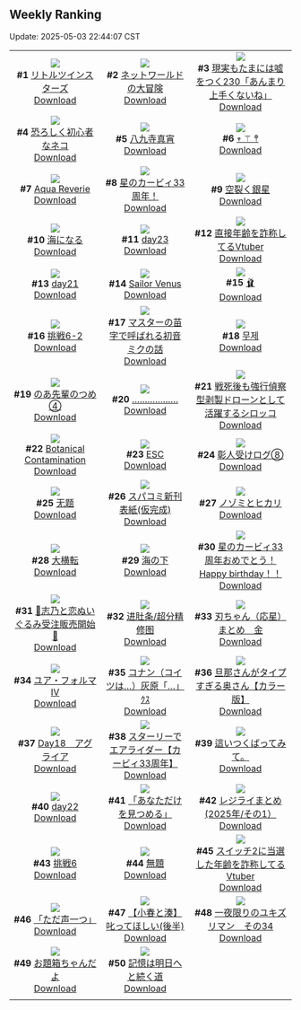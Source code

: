 ## Weekly Ranking
Update: 2025-05-03 22:44:07 CST

|      |      |      |
| :----: | :----: | :----: |
| ![](https://i.pixiv.re/c/240x480/img-master/img/2025/04/26/12/39/48/129712576_p0_master1200.jpg)<br>**#1** [リトルツインスターズ](https://www.pixiv.net/artworks/129712576)<br>[Download](https://i.pixiv.re/img-original/img/2025/04/26/12/39/48/129712576_p0.jpg) | ![](https://i.pixiv.re/c/240x480/img-master/img/2025/04/27/00/00/25/129735361_p0_master1200.jpg)<br>**#2** [ネットワールドの大冒険](https://www.pixiv.net/artworks/129735361)<br>[Download](https://i.pixiv.re/img-original/img/2025/04/27/00/00/25/129735361_p0.jpg) | ![](https://i.pixiv.re/c/240x480/img-master/img/2025/04/27/18/00/27/129760572_p0_master1200.jpg)<br>**#3** [現実もたまには嘘をつく230「あんまり上手くないね」](https://www.pixiv.net/artworks/129760572)<br>[Download](https://i.pixiv.re/img-original/img/2025/04/27/18/00/27/129760572_p0.jpg) |
| ![](https://i.pixiv.re/c/240x480/img-master/img/2025/04/26/19/28/51/129723931_p0_master1200.jpg)<br>**#4** [恐ろしく初心者なネコ](https://www.pixiv.net/artworks/129723931)<br>[Download](https://i.pixiv.re/img-original/img/2025/04/26/19/28/51/129723931_p0.jpg) | ![](https://i.pixiv.re/c/240x480/img-master/img/2025/04/28/00/00/15/129776202_p0_master1200.jpg)<br>**#5** [八九寺真宵](https://www.pixiv.net/artworks/129776202)<br>[Download](https://i.pixiv.re/img-original/img/2025/04/28/00/00/15/129776202_p0.png) | ![](https://i.pixiv.re/c/240x480/img-master/img/2025/04/27/01/36/30/129739119_p0_master1200.jpg)<br>**#6** [𖥧 ⚚ 𖤣](https://www.pixiv.net/artworks/129739119)<br>[Download](https://i.pixiv.re/img-original/img/2025/04/27/01/36/30/129739119_p0.jpg) |
| ![](https://i.pixiv.re/c/240x480/img-master/img/2025/04/28/00/00/07/129776120_p0_master1200.jpg)<br>**#7** [Aqua Reverie](https://www.pixiv.net/artworks/129776120)<br>[Download](https://i.pixiv.re/img-original/img/2025/04/28/00/00/07/129776120_p0.jpg) | ![](https://i.pixiv.re/c/240x480/img-master/img/2025/04/27/00/07/09/129735962_p0_master1200.jpg)<br>**#8** [星のカービィ33周年！](https://www.pixiv.net/artworks/129735962)<br>[Download](https://i.pixiv.re/img-original/img/2025/04/27/00/07/09/129735962_p0.jpg) | ![](https://i.pixiv.re/c/240x480/img-master/img/2025/04/26/00/00/10/129697024_p0_master1200.jpg)<br>**#9** [空裂く銀星](https://www.pixiv.net/artworks/129697024)<br>[Download](https://i.pixiv.re/img-original/img/2025/04/26/00/00/10/129697024_p0.jpg) |
| ![](https://i.pixiv.re/c/240x480/img-master/img/2025/04/27/00/00/08/129735232_p0_master1200.jpg)<br>**#10** [海になる](https://www.pixiv.net/artworks/129735232)<br>[Download](https://i.pixiv.re/img-original/img/2025/04/27/00/00/08/129735232_p0.png) | ![](https://i.pixiv.re/c/240x480/img-master/img/2025/04/27/00/40/32/129737305_p0_master1200.jpg)<br>**#11** [day23](https://www.pixiv.net/artworks/129737305)<br>[Download](https://i.pixiv.re/img-original/img/2025/04/27/00/40/32/129737305_p0.jpg) | ![](https://i.pixiv.re/c/240x480/img-master/img/2025/04/27/21/02/04/129768084_p0_master1200.jpg)<br>**#12** [直接年齢を詐称してるVtuber](https://www.pixiv.net/artworks/129768084)<br>[Download](https://i.pixiv.re/img-original/img/2025/04/27/21/02/04/129768084_p0.png) |
| ![](https://i.pixiv.re/c/240x480/img-master/img/2025/04/27/00/36/28/129737147_p0_master1200.jpg)<br>**#13** [day21](https://www.pixiv.net/artworks/129737147)<br>[Download](https://i.pixiv.re/img-original/img/2025/04/27/00/36/28/129737147_p0.jpg) | ![](https://i.pixiv.re/c/240x480/img-master/img/2025/04/26/01/00/01/129699575_p0_master1200.jpg)<br>**#14** [Sailor Venus](https://www.pixiv.net/artworks/129699575)<br>[Download](https://i.pixiv.re/img-original/img/2025/04/26/01/00/01/129699575_p0.png) | ![](https://i.pixiv.re/c/240x480/img-master/img/2025/04/27/00/00/07/129735224_p0_master1200.jpg)<br>**#15** [🩰](https://www.pixiv.net/artworks/129735224)<br>[Download](https://i.pixiv.re/img-original/img/2025/04/27/00/00/07/129735224_p0.png) |
| ![](https://i.pixiv.re/c/240x480/img-master/img/2025/04/27/12/49/37/129751774_p0_master1200.jpg)<br>**#16** [挑戦6-2](https://www.pixiv.net/artworks/129751774)<br>[Download](https://i.pixiv.re/img-original/img/2025/04/27/12/49/37/129751774_p0.png) | ![](https://i.pixiv.re/c/240x480/img-master/img/2025/04/27/18/24/47/129757935_p0_master1200.jpg)<br>**#17** [マスターの苗字で呼ばれる初音ミクの話](https://www.pixiv.net/artworks/129757935)<br>[Download](https://i.pixiv.re/img-original/img/2025/04/27/18/24/47/129757935_p0.jpg) | ![](https://i.pixiv.re/c/240x480/img-master/img/2025/05/03/23/30/07/129738786_p0_master1200.jpg)<br>**#18** [무제](https://www.pixiv.net/artworks/129738786)<br>[Download](https://i.pixiv.re/img-original/img/2025/05/03/23/30/07/129738786_p0.png) |
| ![](https://i.pixiv.re/c/240x480/img-master/img/2025/04/27/01/24/25/129738736_p0_master1200.jpg)<br>**#19** [のあ先輩のつめ④](https://www.pixiv.net/artworks/129738736)<br>[Download](https://i.pixiv.re/img-original/img/2025/04/27/01/24/25/129738736_p0.jpg) | ![](https://i.pixiv.re/c/240x480/img-master/img/2025/04/26/00/00/24/129697144_p0_master1200.jpg)<br>**#20** [………………](https://www.pixiv.net/artworks/129697144)<br>[Download](https://i.pixiv.re/img-original/img/2025/04/26/00/00/24/129697144_p0.jpg) | ![](https://i.pixiv.re/c/240x480/img-master/img/2025/04/28/09/44/17/129740538_p0_master1200.jpg)<br>**#21** [戦死後も強行偵察型剥製ドローンとして活躍するシロッコ](https://www.pixiv.net/artworks/129740538)<br>[Download](https://i.pixiv.re/img-original/img/2025/04/28/09/44/17/129740538_p0.png) |
| ![](https://i.pixiv.re/c/240x480/img-master/img/2025/04/28/03/07/11/129781938_p0_master1200.jpg)<br>**#22** [Botanical Contamination](https://www.pixiv.net/artworks/129781938)<br>[Download](https://i.pixiv.re/img-original/img/2025/04/28/03/07/11/129781938_p0.png) | ![](https://i.pixiv.re/c/240x480/img-master/img/2025/04/26/12/00/09/129711584_p0_master1200.jpg)<br>**#23** [ESC](https://www.pixiv.net/artworks/129711584)<br>[Download](https://i.pixiv.re/img-original/img/2025/04/26/12/00/09/129711584_p0.jpg) | ![](https://i.pixiv.re/c/240x480/img-master/img/2025/04/27/21/46/08/129769984_p0_master1200.jpg)<br>**#24** [彰人受けログ⑧](https://www.pixiv.net/artworks/129769984)<br>[Download](https://i.pixiv.re/img-original/img/2025/04/27/21/46/08/129769984_p0.jpg) |
| ![](https://i.pixiv.re/c/240x480/img-master/img/2025/04/27/11/03/54/129749055_p0_master1200.jpg)<br>**#25** [无题](https://www.pixiv.net/artworks/129749055)<br>[Download](https://i.pixiv.re/img-original/img/2025/04/27/11/03/54/129749055_p0.png) | ![](https://i.pixiv.re/c/240x480/img-master/img/2025/04/26/20/41/25/129726682_p0_master1200.jpg)<br>**#26** [スパコミ新刊表紙(仮完成)](https://www.pixiv.net/artworks/129726682)<br>[Download](https://i.pixiv.re/img-original/img/2025/04/26/20/41/25/129726682_p0.jpg) | ![](https://i.pixiv.re/c/240x480/img-master/img/2025/04/26/01/31/46/129700545_p0_master1200.jpg)<br>**#27** [ノゾミとヒカリ](https://www.pixiv.net/artworks/129700545)<br>[Download](https://i.pixiv.re/img-original/img/2025/04/26/01/31/46/129700545_p0.jpg) |
| ![](https://i.pixiv.re/c/240x480/img-master/img/2025/04/27/16/48/08/129758130_p0_master1200.jpg)<br>**#28** [大横転](https://www.pixiv.net/artworks/129758130)<br>[Download](https://i.pixiv.re/img-original/img/2025/04/27/16/48/08/129758130_p0.jpg) | ![](https://i.pixiv.re/c/240x480/img-master/img/2025/04/26/00/00/12/129697045_p0_master1200.jpg)<br>**#29** [海の下](https://www.pixiv.net/artworks/129697045)<br>[Download](https://i.pixiv.re/img-original/img/2025/04/26/00/00/12/129697045_p0.png) | ![](https://i.pixiv.re/c/240x480/img-master/img/2025/04/27/23/13/56/129774100_p0_master1200.jpg)<br>**#30** [星のカービィ33周年おめでとう！Happy birthday！！](https://www.pixiv.net/artworks/129774100)<br>[Download](https://i.pixiv.re/img-original/img/2025/04/27/23/13/56/129774100_p0.jpg) |
| ![](https://i.pixiv.re/c/240x480/img-master/img/2025/04/27/00/06/38/129735931_p0_master1200.jpg)<br>**#31** [🩵志乃と恋ぬいぐるみ受注販売開始🩷](https://www.pixiv.net/artworks/129735931)<br>[Download](https://i.pixiv.re/img-original/img/2025/04/27/00/06/38/129735931_p0.jpg) | ![](https://i.pixiv.re/c/240x480/img-master/img/2025/04/27/12/44/41/129751661_p0_master1200.jpg)<br>**#32** [进肚条/超分精修图](https://www.pixiv.net/artworks/129751661)<br>[Download](https://i.pixiv.re/img-original/img/2025/04/27/12/44/41/129751661_p0.png) | ![](https://i.pixiv.re/c/240x480/img-master/img/2025/04/27/22/40/33/129772583_p0_master1200.jpg)<br>**#33** [刃ちゃん（応星）まとめ　金](https://www.pixiv.net/artworks/129772583)<br>[Download](https://i.pixiv.re/img-original/img/2025/04/27/22/40/33/129772583_p0.jpg) |
| ![](https://i.pixiv.re/c/240x480/img-master/img/2025/04/27/00/00/03/129735175_p0_master1200.jpg)<br>**#34** [ユア・フォルマⅣ](https://www.pixiv.net/artworks/129735175)<br>[Download](https://i.pixiv.re/img-original/img/2025/04/27/00/00/03/129735175_p0.jpg) | ![](https://i.pixiv.re/c/240x480/img-master/img/2025/04/27/15/37/14/129756086_p0_master1200.jpg)<br>**#35** [コナン（コイツは…）灰原「…」ｸｽ](https://www.pixiv.net/artworks/129756086)<br>[Download](https://i.pixiv.re/img-original/img/2025/04/27/15/37/14/129756086_p0.jpg) | ![](https://i.pixiv.re/c/240x480/img-master/img/2025/04/26/00/02/35/129697493_p0_master1200.jpg)<br>**#36** [旦那さんがタイプすぎる奥さん【カラー版】](https://www.pixiv.net/artworks/129697493)<br>[Download](https://i.pixiv.re/img-original/img/2025/04/26/00/02/35/129697493_p0.jpg) |
| ![](https://i.pixiv.re/c/240x480/img-master/img/2025/04/27/06/40/46/129743918_p0_master1200.jpg)<br>**#37** [Day18　アグライア](https://www.pixiv.net/artworks/129743918)<br>[Download](https://i.pixiv.re/img-original/img/2025/04/27/06/40/46/129743918_p0.jpg) | ![](https://i.pixiv.re/c/240x480/img-master/img/2025/04/27/00/02/22/129735677_p0_master1200.jpg)<br>**#38** [スターリーでエアライダー【カービィ33周年】](https://www.pixiv.net/artworks/129735677)<br>[Download](https://i.pixiv.re/img-original/img/2025/04/27/00/02/22/129735677_p0.png) | ![](https://i.pixiv.re/c/240x480/img-master/img/2025/04/26/00/22/06/129698300_p0_master1200.jpg)<br>**#39** [這いつくばってみて。](https://www.pixiv.net/artworks/129698300)<br>[Download](https://i.pixiv.re/img-original/img/2025/04/26/00/22/06/129698300_p0.jpg) |
| ![](https://i.pixiv.re/c/240x480/img-master/img/2025/04/27/00/37/18/129737180_p0_master1200.jpg)<br>**#40** [day22](https://www.pixiv.net/artworks/129737180)<br>[Download](https://i.pixiv.re/img-original/img/2025/04/27/00/37/18/129737180_p0.jpg) | ![](https://i.pixiv.re/c/240x480/img-master/img/2025/04/27/15/05/43/129755245_p0_master1200.jpg)<br>**#41** [「あなただけを見つめる」](https://www.pixiv.net/artworks/129755245)<br>[Download](https://i.pixiv.re/img-original/img/2025/04/27/15/05/43/129755245_p0.jpg) | ![](https://i.pixiv.re/c/240x480/img-master/img/2025/04/27/12/08/28/129750779_p0_master1200.jpg)<br>**#42** [レジライまとめ(2025年/その1）](https://www.pixiv.net/artworks/129750779)<br>[Download](https://i.pixiv.re/img-original/img/2025/04/27/12/08/28/129750779_p0.jpg) |
| ![](https://i.pixiv.re/c/240x480/img-master/img/2025/04/26/13/53/31/129714242_p0_master1200.jpg)<br>**#43** [挑戦6](https://www.pixiv.net/artworks/129714242)<br>[Download](https://i.pixiv.re/img-original/img/2025/04/26/13/53/31/129714242_p0.png) | ![](https://i.pixiv.re/c/240x480/img-master/img/2025/04/27/20/15/57/129765936_p0_master1200.jpg)<br>**#44** [無題](https://www.pixiv.net/artworks/129765936)<br>[Download](https://i.pixiv.re/img-original/img/2025/04/27/20/15/57/129765936_p0.png) | ![](https://i.pixiv.re/c/240x480/img-master/img/2025/04/26/21/01/06/129727590_p0_master1200.jpg)<br>**#45** [スイッチ2に当選した年齢を詐称してるVtuber](https://www.pixiv.net/artworks/129727590)<br>[Download](https://i.pixiv.re/img-original/img/2025/04/26/21/01/06/129727590_p0.png) |
| ![](https://i.pixiv.re/c/240x480/img-master/img/2025/04/27/17/14/56/129759016_p0_master1200.jpg)<br>**#46** [「ただ声一つ」](https://www.pixiv.net/artworks/129759016)<br>[Download](https://i.pixiv.re/img-original/img/2025/04/27/17/14/56/129759016_p0.jpg) | ![](https://i.pixiv.re/c/240x480/img-master/img/2025/04/27/20/54/20/129767552_p0_master1200.jpg)<br>**#47** [【小春と湊】叱ってほしい(後半)](https://www.pixiv.net/artworks/129767552)<br>[Download](https://i.pixiv.re/img-original/img/2025/04/27/20/54/20/129767552_p0.png) | ![](https://i.pixiv.re/c/240x480/img-master/img/2025/04/27/19/20/41/129763667_p0_master1200.jpg)<br>**#48** [一夜限りのユキズリマン　その34](https://www.pixiv.net/artworks/129763667)<br>[Download](https://i.pixiv.re/img-original/img/2025/04/27/19/20/41/129763667_p0.png) |
| ![](https://i.pixiv.re/c/240x480/img-master/img/2025/04/27/15/51/47/129756543_p0_master1200.jpg)<br>**#49** [お題箱ちゃんだよ](https://www.pixiv.net/artworks/129756543)<br>[Download](https://i.pixiv.re/img-original/img/2025/04/27/15/51/47/129756543_p0.jpg) | ![](https://i.pixiv.re/c/240x480/img-master/img/2025/04/28/14/12/44/129745794_p0_master1200.jpg)<br>**#50** [記憶は明日へと続く道](https://www.pixiv.net/artworks/129745794)<br>[Download](https://i.pixiv.re/img-original/img/2025/04/28/14/12/44/129745794_p0.jpg) |
|      |
